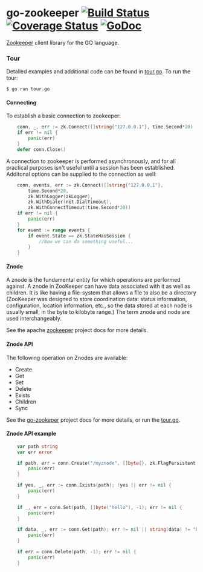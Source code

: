 # go-zookeeper [![Build Status](https://travis-ci.org/talbright/go-zookeeper.png)](https://travis-ci.org/talbright/go-zookeeper) [![Coverage Status](https://coveralls.io/repos/github/talbright/go-zookeeper/badge.svg?branch=build-improvements)](https://coveralls.io/github/talbright/go-zookeeper?branch=build-improvements) [![GoDoc](https://godoc.org/github.com/talbright/go-zookeeper/zk?status.svg)](http://godoc.org/github.com/talbright/go-zookeeper/zk)

[Zookeeper](https://zookeeper.apache.org/) client library for the GO language.

### Tour

Detailed examples and additional code can be found in [tour.go](examples/tour.go). To run the tour:

``$ go run tour.go``

#### Connecting

To establish a basic connection to zookeeper:

```go
	conn, _, err := zk.Connect([]string{"127.0.0.1"}, time.Second*20)
	if err != nil {
		panic(err)
	}
	defer conn.Close()
```

A connection to zookeeper is performed asynchronously, and for all practical purposes isn't useful 
until a session has been established. Additonal options can be supplied to the connection as well: 

```go
	conn, events, err := zk.Connect([]string{"127.0.0.1"},
		time.Second*20,
		zk.WithLogger(zkLogger),
		zk.WithDialer(net.DialTimeout),
		zk.WithConnectTimeout(time.Second*20))
	if err != nil {
		panic(err)
	}
	for event := range events {
		if event.State == zk.StateHasSession {
			//Now we can do something useful...
		}
	}
```

#### Znode

A znode is the fundamental entity for which operations are performed against. A znode in ZooKeeper can have data associated with it as well as children. It is like having a file-system that allows a file to also be a directory (ZooKeeper was designed to store coordination data: status information, configuration, location information, etc., so the data stored at each node is usually small, in the byte to kilobyte range.) The term znode and node are used interchangeably.

See the apache [zookeeper](https://zookeeper.apache.org/doc/trunk/zookeeperOver.html) project docs for more details.

#### Znode API

The following operation on Znodes are available:
* Create
* Get
* Set
* Delete
* Exists
* Children
* Sync

See the [go-zookeper](http://godoc.org/github.com/talbright/go-zookeeper/zk) project docs for more details, or run the [tour.go](examples/tour.go).

#### Znode API example

```go
	var path string
	var err error

	if path, err = conn.Create("/myznode", []byte{}, zk.FlagPersistent, zk.WorldACL(zk.PermAll)); err != nil {
		panic(err)
	}

	if yes, _, err := conn.Exists(path); !yes || err != nil {
		panic(err)
	}

	if _, err = conn.Set(path, []byte("hello"), -1); err != nil {
		panic(err)
	}

	if data, _, err := conn.Get(path); err != nil || string(data) != "hello" {
		panic(err)
	} 

	if err = conn.Delete(path, -1); err != nil {
		panic(err)
	}
```
